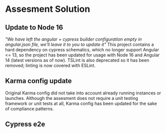 # Assesment Solution

## Update to Node 16
_"We have left the angular + cypress builder configuration empty in angular.json file, we'll leave it to you to update it"_
This project contains a hard dependency on cypress schematics, which no longer support Angular <= 13, so the project has been updated for usage with Node 16 and Angular 14 (latest versions as of now). TSLint is also deprecated so it has been removed; linting is now covered with ESLint.

## Karma config update
Original Karma config did not take into account already running instances or launches. Although the assesment does not require a unit testing framework or unit tests at all, Karma config has been updated for the sake of compliance patterns.

## Cypress e2e